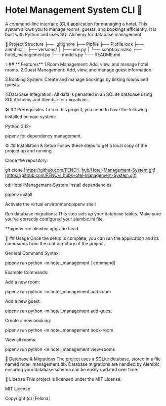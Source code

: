 # Hotel Management System CLI 🏨
A command-line interface (CLI) application for managing a hotel. This system allows you to manage rooms, guests, and bookings efficiently. It is built with Python and uses SQLAlchemy for database management.

📁 Project Structure
├── .gitignore
├── Pipfile
├── Pipfile.lock
├── alembic/
│   ├── versions/
│   ├── env.py
│   └── script.py.mako
├── hotel_management.py
├── models.py
└── README.md

✨## ** Features**
  1.Room Management: Add, view, and manage hotel rooms.
  2.Guest Management: Add, view, and manage guest information.

  3.Booking System: Create and manage bookings by linking rooms and guests.

  4.Database Integration: All data is persisted in an SQLite database using SQLAlchemy and Alembic for migrations.


🛠️ ## Prerequisites
To run this project, you need to have the following installed on your system:

Python 3.12+

pipenv for dependency management.

⚙️ ## Installation & Setup
Follow these steps to get a local copy of the project up and running.

Clone the repository:

git clone [https://github.com/FENCH_hub/Hotel-Management-System.git](https://github.com/FENCH_hub/Hotel-Management-System.git)

cd:Hotel-Management-System
Install dependencies

pipenv install

Activate the virtual environment:pipenv shell


Run database migrations:
This step sets up your database tables. Make sure you've correctly configured your alembic.ini file.

**pipenv run alembic upgrade head


🚀 ## Usage
Once the setup is complete, you can run the application and its commands from the root directory of the project.

General Command Syntax:

pipenv run python -m hotel_management [ command]

Example Commands:

Add a new room:

pipenv run python -m hotel_management add-room




Add a new guest:

pipenv run python -m hotel_management add-guest




Create a new booking:

pipenv run python -m hotel_management book-room




View all rooms:

pipenv run python -m hotel_management view-rooms


📝 Database & Migrations
The project uses a SQLite database, stored in a file named hotel_management.db. Database migrations are handled by Alembic, ensuring your database schema can be easily updated over time.

📄 License
This project is licensed under the MIT License.

MIT License

Copyright (c) [Felona]
